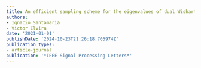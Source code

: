 ```yaml
---
title: An efficient sampling scheme for the eigenvalues of dual Wishart matrices
authors:
- Ignacio Santamaria
- Victor Elvira
date: '2021-01-01'
publishDate: '2024-10-23T21:26:18.705974Z'
publication_types:
- article-journal
publication: '*IEEE Signal Processing Letters*'
---
```


